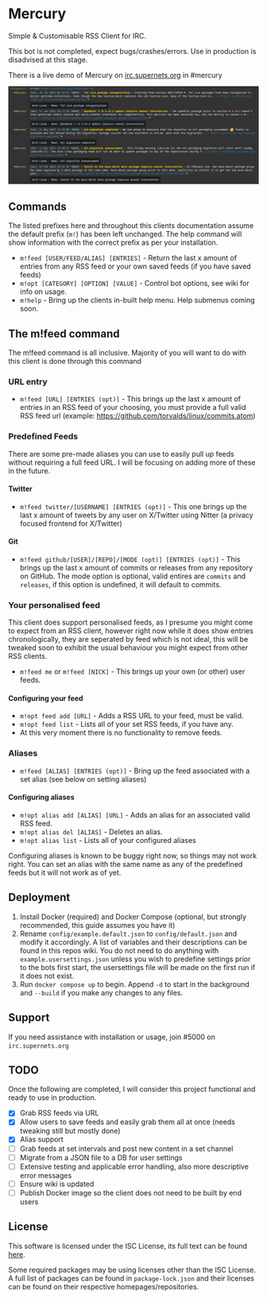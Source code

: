 # Mercury

Simple & Customisable RSS Client for IRC.

This bot is not completed, expect bugs/crashes/errors. Use in production is disadvised at this stage. 

There is a live demo of Mercury on [irc.supernets.org](ircs://irc.supernets.org:6697) in #mercury

![m!feed Example](/.screens/1.png?raw=true "m!feed Example")

## Commands

The listed prefixes here and throughout this clients documentation assume the default prefix (`m!`) has been left unchanged. The help command will show information with the correct prefix as per your installation.

- `m!feed [USER/FEED/ALIAS] [ENTRIES]` - Return the last x amount of entries from any RSS feed or your own saved feeds (if you have saved feeds)
- `m!opt [CATEGORY] [OPTION] [VALUE]` - Control bot options, see wiki for info on usage.
- `m!help` - Bring up the clients in-built help menu. Help submenus coming soon.

## The m!feed command

The m!feed command is all inclusive. Majority of you will want to do with this client is done through this command

### URL entry

- `m!feed [URL] [ENTRIES (opt)]` - This brings up the last x amount of entries in an RSS feed of your choosing, you must provide a full valid RSS feed url (example: https://github.com/torvalds/linux/commits.atom)

### Predefined Feeds

There are some pre-made aliases you can use to easily pull up feeds without requiring a full feed URL. I will be focusing on adding more of these in the future.

#### Twitter

- `m!feed twitter/[USERNAME] [ENTRIES (opt)]` - This one brings up the last x amount of tweets by any user on X/Twitter using Nitter (a privacy focused frontend for X/Twitter)

#### Git

- `m!feed github/[USER]/[REPO]/[MODE (opt)] [ENTRIES (opt)]` - This brings up the last x amount of commits or releases from any repository on GitHub. The mode option is optional, valid entires are `commits` and `releases`, if this option is undefined, it will default to commits.

### Your personalised feed

This client does support personalised feeds, as I presume you might come to expect from an RSS client, however right now while it does show entries chronologically, they are seperated by feed which is not ideal, this will be tweaked soon to exhibit the usual behaviour you might expect from other RSS clients.

- `m!feed me` or `m!feed [NICK]` - This brings up your own (or other) user feeds.

#### Configuring your feed

- `m!opt feed add [URL]` - Adds a RSS URL to your feed, must be valid.
- `m!opt feed list` - Lists all of your set RSS feeds, if you have any.
- At this very moment there is no functionality to remove feeds.

### Aliases

- `m!feed [ALIAS] [ENTRIES (opt)]` - Bring up the feed associated with a set alias (see below on setting aliases)

#### Configuring aliases

- `m!opt alias add [ALIAS] [URL]` - Adds an alias for an associated valid RSS feed.
- `m!opt alias del [ALIAS]` - Deletes an alias.
- `m!opt alias list` - Lists all of your configured aliases

Configuring aliases is known to be buggy right now, so things may not work right. You can set an alias with the same name as any of the predefined feeds but it will not work as of yet.

## Deployment

1. Install Docker (required) and Docker Compose (optional, but strongly recommended, this guide assumes you have it)
2. Rename `config/example.default.json` to `config/default.json` and modify it accordingly. A list of variables and their descriptions can be found in this repos wiki. You do not need to do anything with `example.usersettings.json` unless you wish to predefine settings prior to the bots first start, the usersettings file will be made on the first run if it does not exist.
3. Run `docker compose up` to begin. Append `-d` to start in the background and `--build` if you make any changes to any files.

## Support

If you need assistance with installation or usage, join #5000 on `irc.supernets.org`

## TODO

Once the following are completed, I will consider this project functional and ready to use in production.

- [x] Grab RSS feeds via URL
- [x] Allow users to save feeds and easily grab them all at once (needs tweaking still but mostly done)
- [x] Alias support
- [ ] Grab feeds at set intervals and post new content in a set channel
- [ ] Migrate from a JSON file to a DB for user settings
- [ ] Extensive testing and applicable error handling, also more descriptive error messages
- [ ] Ensure wiki is updated
- [ ] Publish Docker image so the client does not need to be built by end users

## License

This software is licensed under the ISC License, its full text can be found [here](/LICENSE).

Some required packages may be using licenses other than the ISC License. A full 
list of packages can be found in `package-lock.json` and their licenses can be 
found on their respective homepages/repositories.